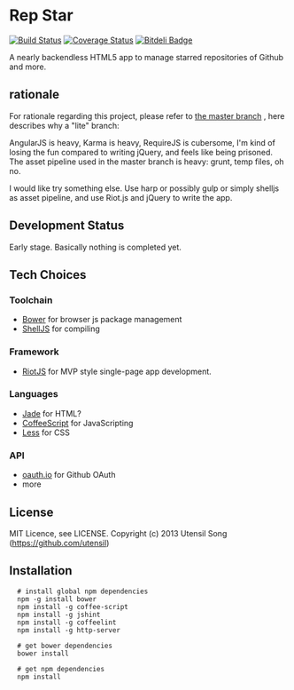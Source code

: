 Rep Star
====================

[![Build Status](https://travis-ci.org/utensil/rep-star.png?branch=lite)](https://travis-ci.org/utensil/rep-star)
[![Coverage Status](https://coveralls.io/repos/utensil/rep-star/badge.png)](https://coveralls.io/r/utensil/rep-star)
[![Bitdeli Badge](https://d2weczhvl823v0.cloudfront.net/utensil/rep-star/trend.png)](https://bitdeli.com/free "Bitdeli Badge")

A nearly backendless HTML5 app to manage starred repositories of Github and more.
  
rationale
-----------

For rationale regarding this project, please refer to [the master branch](https://github.com/utensil/rep-star/tree/master) , here describes why a "lite" branch:

AngularJS is heavy, Karma is heavy, RequireJS is cubersome, I'm kind of losing the fun compared to writing jQuery, and feels like being prisoned. The asset pipeline used in the master branch is heavy: grunt, temp files, oh no.

I would like try something else. Use harp or possibly gulp or simply shelljs as asset pipeline, and use Riot.js and jQuery to write the app.

Development Status
----------------------

Early stage. Basically nothing is completed yet.

Tech Choices
--------------

### Toolchain

* [Bower](http://bower.io/) for browser js package management
* [ShellJS](https://github.com/arturadib/shelljs) for compiling

### Framework

* [RiotJS](https://github.com/moot/riotjs) for MVP style single-page app development.

### Languages

* [Jade](http://jade-lang.com/) for HTML?
* [CoffeeScript](http://coffeescript.org/) for JavaScripting
* [Less](http://lesscss.org/) for CSS

### API

* [oauth.io](https://oauth.io) for Github OAuth
* more

License
--------

MIT Licence, see LICENSE.
Copyright (c) 2013 Utensil Song (https://github.com/utensil)

Installation
----------------

```
  # install global npm dependencies
  npm -g install bower
  npm install -g coffee-script
  npm install -g jshint
  npm install -g coffeelint
  npm install -g http-server

  # get bower dependencies
  bower install

  # get npm dependencies
  npm install
```
